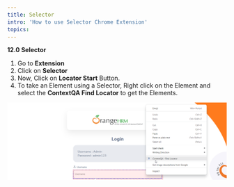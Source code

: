 ```yaml
---
title: Selector
intro: 'How to use Selector Chrome Extension'
topics:
---
```

**12.0 Selector** 


1. Go to **Extension** 
2. Click on **Selector** 
3. Now, Click on **Locator Start** Button.
4. To take an Element using a Selector, Right click on the Element and select the **ContextQA Find Locator** to get the Elements.

![](imgss/find-locator.png)




